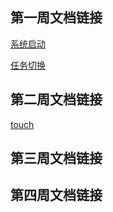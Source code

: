 ## 第一周文档链接

[系统启动](Week1/系统启动)

[任务切换](Week1/任务切换)


## 第二周文档链接
[touch](Week2/touch)

## 第三周文档链接

## 第四周文档链接

